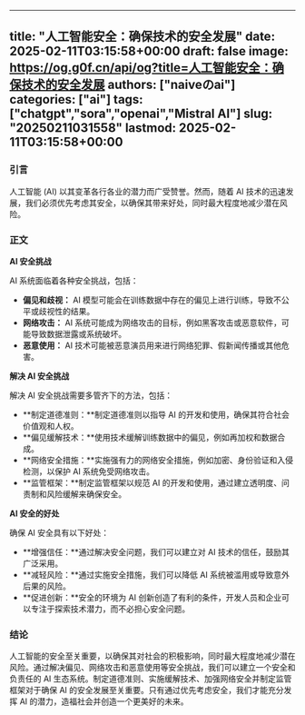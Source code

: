 
---
title: "人工智能安全：确保技术的安全发展"
date: 2025-02-11T03:15:58+00:00
draft: false
image: https://og.g0f.cn/api/og?title=人工智能安全：确保技术的安全发展
authors: ["naiveのai"]
categories: ["ai"]
tags: ["chatgpt","sora","openai","Mistral AI"]
slug: "20250211031558"
lastmod: 2025-02-11T03:15:58+00:00
---
### 引言

人工智能 (AI) 以其变革各行各业的潜力而广受赞誉。然而，随着 AI 技术的迅速发展，我们必须优先考虑其安全，以确保其带来好处，同时最大程度地减少潜在风险。

### 正文

**AI 安全挑战**

AI 系统面临着各种安全挑战，包括：

* **偏见和歧视：** AI 模型可能会在训练数据中存在的偏见上进行训练，导致不公平或歧视性的结果。
* **网络攻击：** AI 系统可能成为网络攻击的目标，例如黑客攻击或恶意软件，可能导致数据泄露或系统破坏。
* **恶意使用：** AI 技术可能被恶意演员用来进行网络犯罪、假新闻传播或其他危害。

**解决 AI 安全挑战**

解决 AI 安全挑战需要多管齐下的方法，包括：

* **制定道德准则：**制定道德准则以指导 AI 的开发和使用，确保其符合社会价值观和人权。
* **偏见缓解技术：**使用技术缓解训练数据中的偏见，例如再加权和数据合成。
* **网络安全措施：**实施强有力的网络安全措施，例如加密、身份验证和入侵检测，以保护 AI 系统免受网络攻击。
* **监管框架：**制定监管框架以规范 AI 的开发和使用，通过建立透明度、问责制和风险缓解来确保安全。

**AI 安全的好处**

确保 AI 安全具有以下好处：

* **增强信任：**通过解决安全问题，我们可以建立对 AI 技术的信任，鼓励其广泛采用。
* **减轻风险：**通过实施安全措施，我们可以降低 AI 系统被滥用或导致意外后果的风险。
* **促进创新：**安全的环境为 AI 创新创造了有利的条件，开发人员和企业可以专注于探索技术潜力，而不必担心安全问题。

### 结论

人工智能的安全至关重要，以确保其对社会的积极影响，同时最大程度地减少潜在风险。通过解决偏见、网络攻击和恶意使用等安全挑战，我们可以建立一个安全和负责任的 AI 生态系统。制定道德准则、实施缓解技术、加强网络安全并制定监管框架对于确保 AI 的安全发展至关重要。只有通过优先考虑安全，我们才能充分发挥 AI 的潜力，造福社会并创造一个更美好的未来。